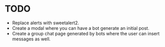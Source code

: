 # TODO

- Replace alerts with sweetalert2.
- Create a modal where you can have a bot generate an initial post.
- Create a group chat page generated by bots where the user can insert messages as well.

